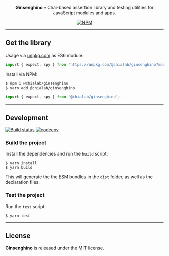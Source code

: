 <p align="center">
    <strong>Ginsenghino</strong> • Chai-based assertion library and testing utilities for JavaScript modules and apps.
</p>

<p align="center">
    <a href="https://www.npmjs.com/package/@chialab/ginsenghino"><img alt="NPM" src="https://img.shields.io/npm/v/@chialab/ginsenghino.svg"></a>
</p>

---

## Get the library

Usage via [unpkg.com](https://unpkg.com/) as ES6 module:

```js
import { expect, spy } from 'https://unpkg.com/@chialab/ginsenghino?module';
```

Install via NPM:

```sh
$ npm i @chialab/ginsenghino
$ yarn add @chialab/ginsenghino
```

```ts
import { expect, spy } from '@chialab/ginsenghino';
```

---

## Development

[![Build status](https://github.com/chialab/ginsenghino/workflows/Main/badge.svg)](https://github.com/chialab/ginsenghino/actions?query=workflow%3AMain)
[![codecov](https://codecov.io/gh/chialab/ginsenghino/branch/main/graph/badge.svg)](https://codecov.io/gh/chialab/ginsenghino)

### Build the project

Install the dependencies and run the `build` script:
```
$ yarn install
$ yarn build
```

This will generate the the ESM bundles in the `dist` folder, as well as the declaration files.

### Test the project

Run the `test` script:

```
$ yarn test
```

---

## License

**Ginsenghino** is released under the [MIT](https://github.com/chialab/ginsenghino/blob/main/LICENSE) license.

